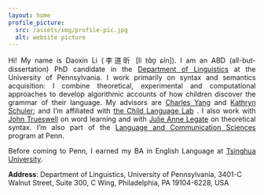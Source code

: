 ```yaml
---
layout: home
profile_picture:
  src: /assets/img/profile-pic.jpg
  alt: website picture
---
```



<p style='text-align: justify;'>
  Hi! My name is Daoxin Li (李道昕 [lì tɑ̂ʊ̯ ɕín]). I am an ABD (all-but-dissertation) PhD candidate in the <a href="https://www.ling.upenn.edu">Department of Linguistics</a> at the University of Pennsylvania. I work primarily on syntax and semantics acquisition: I combine theoretical, experimental and computational approaches to develop algorithmic accounts of how children discover the grammar of their language. My advisors are <a href="https://www.ling.upenn.edu/~ycharles/">Charles Yang</a> and <a href="https://kathrynschuler.com">Kathryn Schuler</a>; and I’m affiliated with <a href="https://www.childlanglab.com/">the Child Language Lab</a> . I also work with <a href="https://web.sas.upenn.edu/trueswell-lab/people/trueswell/">John Trueswell</a> on word learning and with <a href="https://www.ling.upenn.edu/~jlegate/">Julie Anne Legate</a> on theoretical syntax. I’m also part of the <a href="https://web.sas.upenn.edu/lcs/">Language and Communication Sciences</a> program at Penn.
</p>

<p style='text-align: justify;'>
  Before coming to Penn, I earned my BA in English Language at <a href="https://www.tsinghua.edu.cn/en/index.htm">Tsinghua University</a>.
</p>

**Address**: Department of Linguistics, University of Pennsylvania, 3401-C Walnut Street, Suite 300, C Wing, Philadelphia, PA 19104-6228, USA
